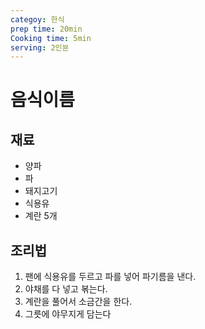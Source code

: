 ```yaml
---
categoy: 한식
prep time: 20min
Cooking time: 5min
serving: 2인분
---
```

 
 
 # 음식이름

 ## 재료
 * 양파
 * 파
 * 돼지고기
 * 식용유
 * 계란 5개
 ## 조리법
 1. 팬에 식용유를 두르고 파를 넣어 파기름을 낸다.
 2. 야채를 다 넣고 볶는다.
 3. 계란을 풀어서 소금간을 한다.
 4. 그릇에 야무지게 담는다
